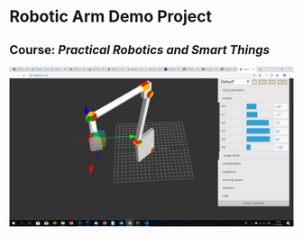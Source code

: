 # Robotic Arm Demo Project
## Course: *Practical Robotics and Smart Things*
![Robotic arm interactive demo](/3d-robotic-arm-simulator/docs/images/robot-arm01.png)
